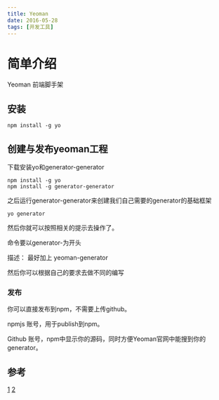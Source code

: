```yaml
---
title: Yeoman
date: 2016-05-28
tags: [开发工具]
---
```


# 简单介绍

Yeoman 前端脚手架

## 安装

```
npm install -g yo
```

## 创建与发布yeoman工程

下载安装yo和generator-generator

```
npm install -g yo
npm install -g generator-generator

```

之后运行generator-generator来创建我们自己需要的generator的基础框架

```
yo generator
```

然后你就可以按照相关的提示去操作了。

命令要以generator-为开头

描述： 最好加上 yeoman-generator

然后你可以根据自己的要求去做不同的编写

### 发布

你可以直接发布到npm，不需要上传github。

npmjs 账号，用于publish到npm。

Github 账号，npm中显示你的源码，同时方便Yeoman官网中能搜到你的generator。

## 参考

[1](http://solee.me/2015/12/09/chuang-jian-yeoman-generator-jian-dan-jiao-cheng/)
[2](https://leozdgao.me/write-yeoman-generator/)



